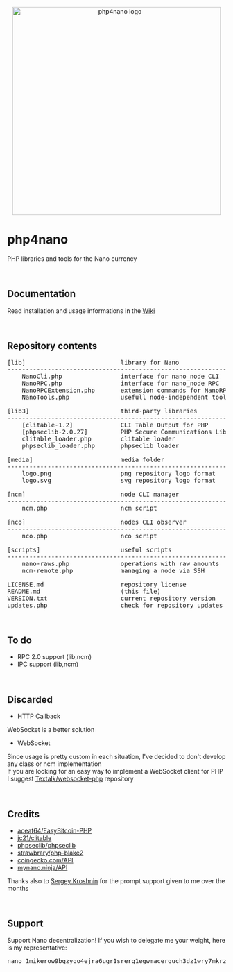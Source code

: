 <p align="center">
	<img width="480" alt="php4nano logo" src="https://raw.githubusercontent.com/mikerow/php4nano/master/media/logo.png">
</p>

# php4nano
PHP libraries and tools for the Nano currency

<br/>

## Documentation

Read installation and usage informations in the [Wiki](https://github.com/mikerow/php4nano/wiki)

<br/>

## Repository contents

<pre>
[lib]                          library for Nano
--------------------------------------------------------------------------------------------
    NanoCli.php                interface for nano_node CLI
    NanoRPC.php                interface for nano_node RPC
    NanoRPCExtension.php       extension commands for NanoRPC.php
    NanoTools.php              usefull node-independent tools for Nano
	
[lib3]                         third-party libraries
--------------------------------------------------------------------------------------------
    [clitable-1.2]             CLI Table Output for PHP
    [phpseclib-2.0.27]         PHP Secure Communications Library
    clitable_loader.php        clitable loader
    phpseclib_loader.php       phpseclib loader
	
[media]                        media folder
--------------------------------------------------------------------------------------------
    logo.png                   png repository logo format
    logo.svg                   svg repository logo format

[ncm]                          node CLI manager
--------------------------------------------------------------------------------------------
    ncm.php                    ncm script

[nco]                          nodes CLI observer
--------------------------------------------------------------------------------------------
    nco.php                    nco script
	
[scripts]                      useful scripts
--------------------------------------------------------------------------------------------
    nano-raws.php              operations with raw amounts
    ncm-remote.php             managing a node via SSH

LICENSE.md                     repository license
README.md                      (this file)
VERSION.txt                    current repository version
updates.php                    check for repository updates
</pre>

<br/>

## To do

- RPC 2.0 support (lib,ncm)
- IPC support (lib,ncm)

<br/>

## Discarded

- HTTP Callback

WebSocket is a better solution

- WebSocket

Since usage is pretty custom in each situation, I've decided to don't develop any class or ncm implementation<br/>
If you are looking for an easy way to implement a WebSocket client for PHP I suggest [Textalk/websocket-php](https://github.com/Textalk/websocket-php) repository

<br/>

## Credits

- [aceat64/EasyBitcoin-PHP](https://github.com/aceat64/EasyBitcoin-PHP) <br/>
- [jc21/clitable](https://github.com/jc21/clitable) <br/>
- [phpseclib/phpseclib](https://github.com/phpseclib/phpseclib) <br/>
- [strawbrary/php-blake2](https://github.com/strawbrary/php-blake2) <br/>
- [coingecko.com/API](https://www.coingecko.com/en/api) <br/>
- [mynano.ninja/API](https://mynano.ninja/api)

Thanks also to [Sergey Kroshnin](https://github.com/SergiySW) for the prompt support given to me over the months

<br/>

## Support

Support Nano decentralization! If you wish to delegate me your weight, here is my representative:
<pre>
nano_1mikerow9bqzyqo4ejra6ugr1srerq1egwmacerquch3dz1wry7mkrz4768m
</pre>